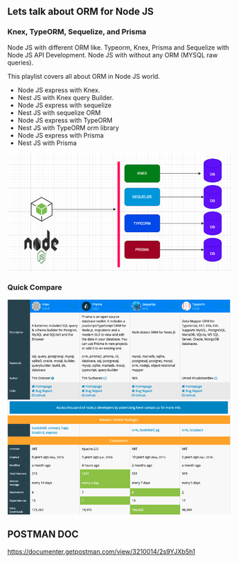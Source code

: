 ## Lets talk about ORM for Node JS

### Knex, TypeORM, Sequelize, and Prisma
Node JS  with different ORM like.
Typeorm, Knex, Prisma and Sequelize with Node JS API Development.
Node JS with without any ORM (MYSQL raw queries).

This playlist covers all about ORM in Node JS world.

- Node JS express with Knex.
- Nest JS with Knex query Builder.
- Node JS express with sequelize
- Nest JS with sequelize ORM
- Node JS express with TypeORM
- Nest JS with TypeORM orm library  
- Node JS express with Prisma
- Nest JS with Prisma

![](/snap/diag.png)

### Quick Compare
![](/snap/compare.png)

## POSTMAN DOC
https://documenter.getpostman.com/view/3210014/2s9YJXb5h1 